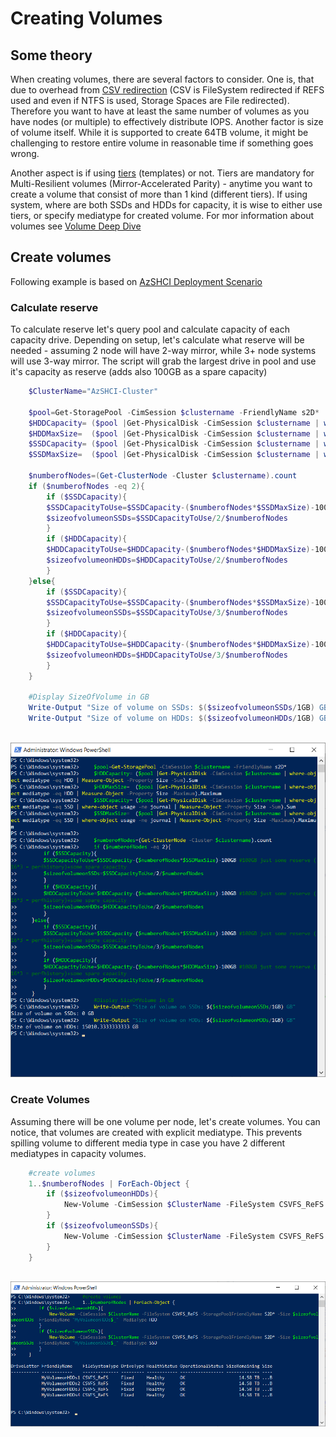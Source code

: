 # Creating Volumes

## Some theory

When creating volumes, there are several factors to consider. One is, that due to overhead from [CSV redirection](https://github.com/microsoft/WSLab/tree/master/Scenarios/TestingCSVRedirection) (CSV is FileSystem redirected if REFS used and even if NTFS is used, Storage Spaces are File redirected). Therefore you want to have at least the same number of volumes as you have nodes (or multiple) to effectively distribute IOPS. Another factor is size of volume itself. While it is supported to create 64TB volume, it might be challenging to restore entire volume in reasonable time if something goes wrong.

Another aspect is if using [tiers](https://github.com/microsoft/WSLab/tree/master/Scenarios/S2D%20and%20Tiers%20deep%20dive) (templates) or not. Tiers are mandatory for Multi-Resilient volumes (Mirror-Accelerated Parity) - anytime you want to create a volume that consist of more than 1 kind (different tiers). If using system, where are both SSDs and HDDs for capacity, it is wise to either use tiers, or specify mediatype for created volume. For mor information about volumes see [Volume Deep Dive](https://github.com/Microsoft/WSLab/tree/master/Scenarios/S2D%20and%20Volumes%20deep%20dive)

## Create volumes

Following example is based on [AzSHCI Deployment Scenario](https://github.com/microsoft/WSLab/blob/master/Scenarios/AzSHCI%20Deployment/Scenario.ps1)

### Calculate reserve

To calculate reserve let's query pool and calculate capacity of each capacity drive. Depending on setup, let's calculate what reserve will be needed - assuming 2 node will have 2-way mirror, while 3+ node systems will use 3-way mirror. The script will grab the largest drive in pool and use it's capacity as reserve (adds also 100GB as a spare capacity)

```powershell
    $ClusterName="AzSHCI-Cluster"

    $pool=Get-StoragePool -CimSession $clustername -FriendlyName s2D*
    $HDDCapacity= ($pool |Get-PhysicalDisk -CimSession $clustername | where-object mediatype -eq HDD | Measure-Object -Property Size -Sum).Sum
    $HDDMaxSize=  ($pool |Get-PhysicalDisk -CimSession $clustername | where-object mediatype -eq HDD | Measure-Object -Property Size -Maximum).Maximum
    $SSDCapacity= ($pool |Get-PhysicalDisk -CimSession $clustername | where-object mediatype -eq SSD | where-object usage -ne journal | Measure-Object -Property Size -Sum).Sum
    $SSDMaxSize=  ($pool |Get-PhysicalDisk -CimSession $clustername | where-object mediatype -eq SSD | where-object usage -ne journal | Measure-Object -Property Size -Maximum).Maximum

    $numberofNodes=(Get-ClusterNode -Cluster $clustername).count
    if ($numberofNodes -eq 2){
        if ($SSDCapacity){
        $SSDCapacityToUse=$SSDCapacity-($numberofNodes*$SSDMaxSize)-100GB #100GB just some reserve (16*3 = perfhistory)+some spare capacity
        $sizeofvolumeonSSDs=$SSDCapacityToUse/2/$numberofNodes
        }
        if ($HDDCapacity){
        $HDDCapacityToUse=$HDDCapacity-($numberofNodes*$HDDMaxSize)-100GB #100GB just some reserve (16*3 = perfhistory)+some spare capacity
        $sizeofvolumeonHDDs=$HDDCapacityToUse/2/$numberofNodes
        }
    }else{
        if ($SSDCapacity){
        $SSDCapacityToUse=$SSDCapacity-($numberofNodes*$SSDMaxSize)-100GB #100GB just some reserve (16*3 = perfhistory)+some spare capacity
        $sizeofvolumeonSSDs=$SSDCapacityToUse/3/$numberofNodes
        }
        if ($HDDCapacity){
        $HDDCapacityToUse=$HDDCapacity-($numberofNodes*$HDDMaxSize)-100GB #100GB just some reserve (16*3 = perfhistory)+some spare capacity
        $sizeofvolumeonHDDs=$HDDCapacityToUse/3/$numberofNodes
        }
    }

    #Display SizeOfVolume in GB
    Write-Output "Size of volume on SSDs: $($sizeofvolumeonSSDs/1GB) GB"
    Write-Output "Size of volume on HDDs: $($sizeofvolumeonHDDs/1GB) GB"
 
```

![](06-Creating-Volumes/media/PowerShell01.png)

### Create Volumes

Assuming there will be one volume per node, let's create volumes. You can notice, that volumes are created with explicit mediatype. This prevents spilling volume to different media type in case you have 2 different mediatypes in capacity volumes.

```powershell
    #create volumes
    1..$numberofNodes | ForEach-Object {
        if ($sizeofvolumeonHDDs){
            New-Volume -CimSession $ClusterName -FileSystem CSVFS_ReFS -StoragePoolFriendlyName S2D* -Size $sizeofvolumeonHDDs -FriendlyName "MyVolumeonHDDs$_" -MediaType HDD
        }
        if ($sizeofvolumeonSSDs){
            New-Volume -CimSession $ClusterName -FileSystem CSVFS_ReFS -StoragePoolFriendlyName S2D* -Size $sizeofvolumeonSSDs -FriendlyName "MyVolumeonSSDs$_" -MediaType SSD   
        }
    }
 
```

![](06-Creating-Volumes/media/PowerShell02.png)